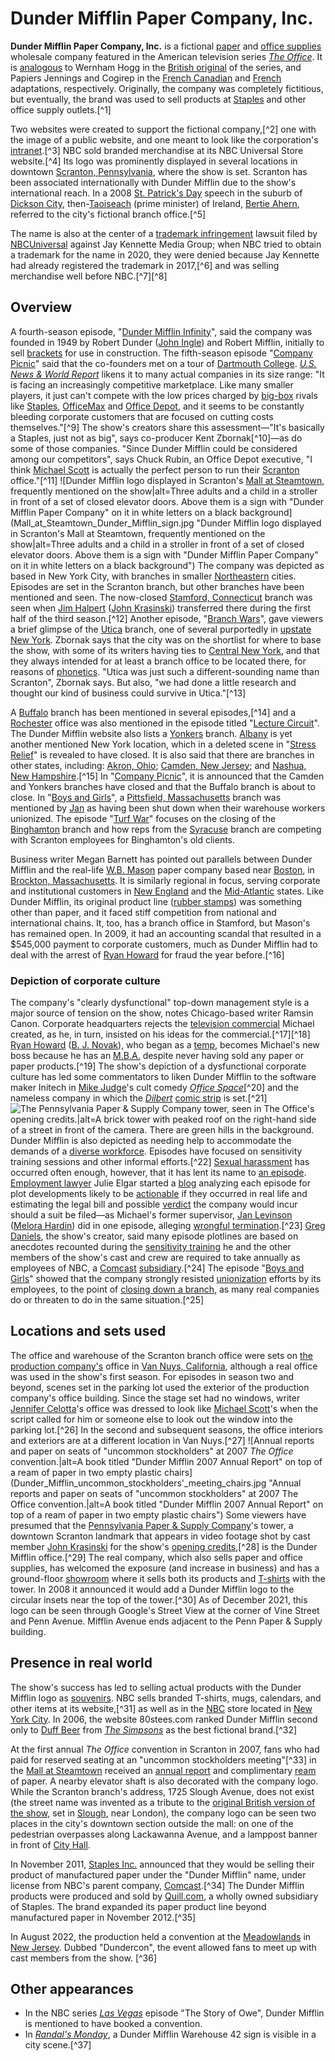 # Dunder Mifflin Paper Company, Inc.

**Dunder Mifflin Paper Company, Inc.** is a fictional
[paper](paper "wikilink") and [office
supplies](office_supplies "wikilink") wholesale company featured in the
American television series *[The
Office](The_Office_(American_TV_series) "wikilink")*. It is
[analogous](Analogy "wikilink") to Wernham Hogg in the [British
original](The_Office_(UK_TV_series) "wikilink") of the series, and
Papiers Jennings and Cogirep in the [French Canadian](La_Job "wikilink")
and [French](Le_Bureau "wikilink") adaptations, respectively.
Originally, the company was completely fictitious, but eventually, the
brand was used to sell products at [Staples](Staples_Inc. "wikilink")
and other office supply outlets.[^1]

Two websites were created to support the fictional company,[^2] one with
the image of a public website, and one meant to look like the
corporation's [intranet](intranet "wikilink").[^3] NBC sold branded
merchandise at its NBC Universal Store website.[^4] Its logo was
prominently displayed in several locations in downtown [Scranton,
Pennsylvania](Scranton,_Pennsylvania "wikilink"), where the show is set.
Scranton has been associated internationally with Dunder Mifflin due to
the show's international reach. In a 2008 [St. Patrick's
Day](St._Patrick's_Day "wikilink") speech in the suburb of [Dickson
City](Dickson_City,_Pennsylvania "wikilink"),
then-[Taoiseach](Taoiseach "wikilink") (prime minister) of Ireland,
[Bertie Ahern](Bertie_Ahern "wikilink"), referred to the city's
fictional branch office.[^5]

The name is also at the center of a [trademark
infringement](trademark_infringement "wikilink") lawsuit filed by
[NBCUniversal](NBCUniversal "wikilink") against Jay Kennette Media
Group; when NBC tried to obtain a trademark for the name in 2020, they
were denied because Jay Kennette had already registered the trademark in
2017,[^6] and was selling merchandise well before NBC.[^7][^8]

## Overview

A fourth-season episode, "[Dunder Mifflin
Infinity](Dunder_Mifflin_Infinity "wikilink")", said the company was
founded in 1949 by Robert Dunder ([John Ingle](John_Ingle "wikilink"))
and Robert Mifflin, initially to sell
[brackets](Bracket_(architecture) "wikilink") for use in construction.
The fifth-season episode "[Company Picnic](Company_Picnic "wikilink")"
said that the co-founders met on a tour of [Dartmouth
College](Dartmouth_College "wikilink"). *[U.S. News & World
Report](U.S._News_&_World_Report "wikilink")* likens it to many actual
companies in its size range: "It is facing an increasingly competitive
marketplace. Like many smaller players, it just can't compete with the
low prices charged by [big-box](Big-box_store "wikilink") rivals like
[Staples](Staples_Inc. "wikilink"), [OfficeMax](OfficeMax "wikilink")
and [Office Depot](Office_Depot "wikilink"), and it seems to be
constantly bleeding corporate customers that are focused on cutting
costs themselves."[^9] The show's creators share this assessment—"It's
basically a Staples, just not as big", says co-producer Kent
Zbornak[^10]—as do some of those companies. "Since Dunder Mifflin could
be considered among our competitors", says Chuck Rubin, an Office Depot
executive, "I think [Michael
Scott](Michael_Scott_(The_Office) "wikilink") is actually the perfect
person to run their [Scranton](Scranton,_Pennsylvania "wikilink")
office."[^11] ![Dunder Mifflin logo displayed in Scranton's [Mall at
Steamtown](Mall_at_Steamtown "wikilink"), frequently mentioned on the
show\|alt=Three adults and a child in a stroller in front of a set of
closed elevator doors. Above them is a sign with "Dunder Mifflin Paper
Company" on it in white letters on a black
background](Mall_at_Steamtown_Dunder_Mifflin_sign.jpg "Dunder Mifflin logo displayed in Scranton's Mall at Steamtown, frequently mentioned on the show|alt=Three adults and a child in a stroller in front of a set of closed elevator doors. Above them is a sign with "Dunder Mifflin Paper Company" on it in white letters on a black background")
The company was depicted as based in New York City, with branches in
smaller [Northeastern](Northeastern_United_States "wikilink") cities.
Episodes are set in the Scranton branch, but other branches have been
mentioned and seen. The now-closed [Stamford,
Connecticut](Stamford,_Connecticut "wikilink") branch was seen when [Jim
Halpert](Jim_Halpert "wikilink") ([John
Krasinski](John_Krasinski "wikilink")) transferred there during the
first half of the third season.[^12] Another episode, "[Branch
Wars](Branch_Wars "wikilink")", gave viewers a brief glimpse of the
[Utica](Utica,_New_York "wikilink") branch, one of several purportedly
in [upstate New York](upstate_New_York "wikilink"). Zbornak says that
the city was on the shortlist for where to base the show, with some of
its writers having ties to [Central New
York](Central_New_York "wikilink"), and that they always intended for at
least a branch office to be located there, for reasons of
[phonetics](phonetics "wikilink"). "Utica was just such a
different-sounding name than Scranton", Zbornak says. But also, "we had
done a little research and thought our kind of business could survive in
Utica."[^13]

A [Buffalo](Buffalo,_New_York "wikilink") branch has been mentioned in
several episodes,[^14] and a [Rochester](Rochester,_New_York "wikilink")
office was also mentioned in the episode titled "[Lecture
Circuit](Lecture_Circuit "wikilink")". The Dunder Mifflin website also
lists a [Yonkers](Yonkers,_New_York "wikilink") branch.
[Albany](Albany,_New_York "wikilink") is yet another mentioned New York
location, which in a deleted scene in "[Stress
Relief](Stress_Relief_(The_Office) "wikilink")" is revealed to have
closed. It is also said that there are branches in other states,
including: [Akron, Ohio](Akron,_Ohio "wikilink"); [Camden, New
Jersey](Camden,_New_Jersey "wikilink"); and [Nashua, New
Hampshire](Nashua,_New_Hampshire "wikilink").[^15] In "[Company
Picnic](Company_Picnic "wikilink")", it is announced that the Camden and
Yonkers branches have closed and that the Buffalo branch is about to
close. In "[Boys and
Girls](Boys_and_Girls_(The_Office_episode) "wikilink")", a [Pittsfield,
Massachusetts](Pittsfield,_Massachusetts "wikilink") branch was
mentioned by [Jan](Jan_Levinson "wikilink") as having been shut down
when their warehouse workers unionized. The episode "[Turf
War](Turf_War_(The_Office) "wikilink")" focuses on the closing of the
[Binghamton](Binghamton,_New_York "wikilink") branch and how reps from
the [Syracuse](Syracuse,_New_York "wikilink") branch are competing with
Scranton employees for Binghamton's old clients.

Business writer Megan Barnett has pointed out parallels between Dunder
Mifflin and the real-life [W.B. Mason](W.B._Mason "wikilink") paper
company based near [Boston](Boston "wikilink"), in [Brockton,
Massachusetts](Brockton,_Massachusetts "wikilink"). It is similarly
regional in focus, serving corporate and institutional customers in [New
England](New_England "wikilink") and the
[Mid-Atlantic](Mid-Atlantic_states "wikilink") states. Like Dunder
Mifflin, its original product line ([rubber
stamps](rubber_stamp "wikilink")) was something other than paper, and it
faced stiff competition from national and international chains. It, too,
has a branch office in Stamford, but Mason's has remained open. In 2009,
it had an accounting scandal that resulted in a \$545,000 payment to
corporate customers, much as Dunder Mifflin had to deal with the arrest
of [Ryan Howard](Ryan_Howard_(The_Office) "wikilink") for fraud the year
before.[^16]

### Depiction of corporate culture

The company's "clearly dysfunctional" top-down management style is a
major source of tension on the show, notes Chicago-based writer Ramsin
Canon. Corporate headquarters rejects the [television
commercial](television_commercial "wikilink") Michael created, as he, in
turn, insisted on his ideas for the commercial.[^17][^18] [Ryan
Howard](Ryan_Howard_(The_Office) "wikilink") ([B. J.
Novak](B._J._Novak "wikilink")), who began as a
[temp](temporary_work "wikilink"), becomes Michael's new boss because he
has an [M.B.A.](Master_of_Business_Administration "wikilink") despite
never having sold any paper or paper products.[^19] The show's depiction
of a dysfunctional corporate culture has led some commentators to liken
Dunder Mifflin to the software maker Initech in [Mike
Judge](Mike_Judge "wikilink")'s cult comedy *[Office
Space](Office_Space "wikilink")*[^20] and the nameless company in which
the *[Dilbert](Dilbert "wikilink")* [comic
strip](comic_strip "wikilink") is set.[^21] ![The Pennsylvania Paper &
Supply Company tower, seen in *The Office*'s opening credits.\|alt=A
brick tower with peaked roof on the right-hand side of a street in front
of the camera. There are green hills in the
background.](The_Office_-_Penn_Paper_-_Landscape_(48472737706).jpg "The Pennsylvania Paper & Supply Company tower, seen in The Office's opening credits.|alt=A brick tower with peaked roof on the right-hand side of a street in front of the camera. There are green hills in the background.")
Dunder Mifflin is also depicted as needing help to accommodate the
demands of a [diverse workforce](Diversity_(business) "wikilink").
Episodes have focused on sensitivity training sessions and other
informal efforts.[^22] [Sexual harassment](Sexual_harassment "wikilink")
has occurred often enough, however, that it has lent its name to [an
episode](Sexual_Harassment_(The_Office) "wikilink"). [Employment
lawyer](Employment_law "wikilink") Julie Elgar started a
[blog](blog "wikilink") analyzing each episode for plot developments
likely to be [actionable](litigation "wikilink") if they occurred in
real life and estimating the legal bill and possible
[verdict](verdict "wikilink") the company would incur should a suit be
filed—as Michael's former supervisor, [Jan
Levinson](Jan_Levinson "wikilink") ([Melora
Hardin](Melora_Hardin "wikilink")) did in one episode, alleging
[wrongful termination](wrongful_termination "wikilink").[^23] [Greg
Daniels](Greg_Daniels "wikilink"), the show's creator, said many episode
plotlines are based on anecdotes recounted during the [sensitivity
training](diversity_training "wikilink") he and the other members of the
show's cast and crew are required to take annually as employees of NBC,
a [Comcast](Comcast "wikilink")
[subsidiary](subsidiary "wikilink").[^24] The episode "[Boys and
Girls](Boys_and_Girls_(The_Office) "wikilink")" showed that the company
strongly resisted [unionization](trade_union "wikilink") efforts by its
employees, to the point of [closing down a
branch](union_busting "wikilink"), as many real companies do or threaten
to do in the same situation.[^25]

## Locations and sets used

The office and warehouse of the Scranton branch office were sets on [the
production company's](Reveille_Productions "wikilink") office in [Van
Nuys, California](Van_Nuys,_California "wikilink"), although a real
office was used in the show's first season. For episodes in season two
and beyond, scenes set in the parking lot used the exterior of the
production company's office building. Since the stage set had no
windows, writer [Jennifer Celotta](Jennifer_Celotta "wikilink")'s office
was dressed to look like [Michael
Scott](Michael_Scott_(The_Office) "wikilink")'s when the script called
for him or someone else to look out the window into the parking
lot.[^26] In the second and subsequent seasons, the office interiors and
exteriors are at a different location in Van Nuys.[^27] ![Annual reports
and paper on seats of "uncommon stockholders" at 2007 *The Office*
convention.\|alt=A book titled "Dunder Mifflin 2007 Annual Report" on
top of a ream of paper in two empty plastic
chairs](Dunder_Mifflin_uncommon_stockholders'_meeting_chairs.jpg "Annual reports and paper on seats of "uncommon stockholders" at 2007 The Office convention.|alt=A book titled "Dunder Mifflin 2007 Annual Report" on top of a ream of paper in two empty plastic chairs")
Some viewers have presumed that the [Pennsylvania Paper & Supply
Company](Pennsylvania_Paper_and_Supply_Company "wikilink")'s tower, a
downtown Scranton landmark that appears in video footage shot by cast
member [John Krasinski](John_Krasinski "wikilink") for the show's
[opening credits](opening_credits "wikilink"),[^28] is the Dunder
Mifflin office.[^29] The real company, which also sells paper and office
supplies, has welcomed the exposure (and increase in business) and has a
ground-floor [showroom](showroom "wikilink") where it sells both its
products and [T-shirts](T-shirt "wikilink") with the tower. In 2008 it
announced it would add a Dunder Mifflin logo to the circular insets near
the top of the tower.[^30] As of December 2021, this logo can be seen
through Google's Street View at the corner of Vine Street and Penn
Avenue. Mifflin Avenue ends adjacent to the Penn Paper & Supply
building.

## Presence in real world

The show's success has led to selling actual products with the Dunder
Mifflin logo as [souvenirs](souvenir "wikilink"). NBC sells branded
T-shirts, mugs, calendars, and other items at its website,[^31] as well
as in the [NBC](NBC "wikilink") store located in [New York
City](New_York_City "wikilink"). In 2006, the website 80stees.com ranked
Dunder Mifflin second only to [Duff Beer](Duff_Beer "wikilink") from
*[The Simpsons](The_Simpsons "wikilink")* as the best fictional
brand.[^32]

At the first annual *The Office* convention in Scranton in 2007, fans
who had paid for reserved seating at an "uncommon stockholders
meeting"[^33] in the [Mall at Steamtown](Mall_at_Steamtown "wikilink")
received an [annual report](annual_report "wikilink") and complimentary
[ream](Units_of_paper_quantity#Ream "wikilink") of paper. A nearby
elevator shaft is also decorated with the company logo. While the
Scranton branch's address, 1725 Slough Avenue, does not exist (the
street name was invented as a tribute to the [original British version
of the show](The_Office_(UK_TV_series) "wikilink"), set in
[Slough](Slough "wikilink"), near London), the company logo can be seen
two places in the city's downtown section outside the mall: on one of
the pedestrian overpasses along Lackawanna Avenue, and a lamppost banner
in front of [City Hall](Scranton_City_Hall "wikilink").

In November 2011, [Staples Inc.](Staples_Inc. "wikilink") announced that
they would be selling their product of manufactured paper under the
"Dunder Mifflin" name, under license from NBC's parent company,
[Comcast](Comcast "wikilink").[^34] The Dunder Mifflin products were
produced and sold by [Quill.com](Quill_Corporation "wikilink"), a wholly
owned subsidiary of Staples. The brand expanded its paper product line
beyond manufactured paper in November 2012.[^35]

In August 2022, the production held a convention at the
[Meadowlands](New_Jersey_Meadowlands "wikilink") in [New
Jersey](New_Jersey "wikilink"). Dubbed "Dundercon", the event allowed
fans to meet up with cast members from the show. [^36]

## Other appearances

- In the NBC series *[Las Vegas](Las_Vegas_(TV_series) "wikilink")*
  episode "The Story of Owe", Dunder Mifflin is mentioned to have booked
  a convention.
- In *[Randal's Monday](Randal's_Monday "wikilink")*, a Dunder Mifflin
  Warehouse 42 sign is visible in a city scene.[^37]
